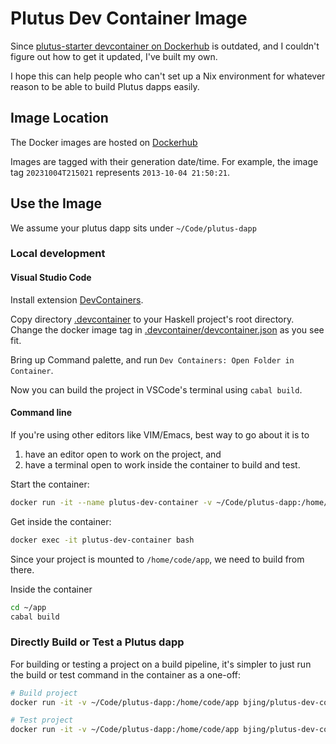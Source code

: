 # Plutus Dev Container Image

Since [plutus-starter devcontainer on Dockerhub] is outdated, and I couldn't
figure out how to get it updated, I've built my own.

I hope this can help people who can't set up a Nix environment for whatever reason
to be able to build Plutus dapps easily.

## Image Location

The Docker images are hosted on [Dockerhub](https://hub.docker.com/r/bjing/plutus-dev-container)

Images are tagged with their generation date/time.
For example, the image tag `20231004T215021` represents `2013-10-04 21:50:21`.

## Use the Image

We assume your plutus dapp sits under `~/Code/plutus-dapp`

### Local development

#### Visual Studio Code

Install extension [DevContainers](https://marketplace.visualstudio.com/items?itemName=ms-vscode-remote.remote-containers).

Copy directory [.devcontainer](.devcontainer/) to your Haskell project's root directory. 
Change the docker image tag in [.devcontainer/devcontainer.json](.devcontainer/devcontainer.json) as you see fit.

Bring up Command palette, and run `Dev Containers: Open Folder in Container`.

Now you can build the project in VSCode's terminal using `cabal build`.

#### Command line

If you're using other editors like VIM/Emacs, best way to go about it is to 
1. have an editor open to work on the project, and
2. have a terminal open to work inside the container to build and test.

Start the container:

```sh
docker run -it --name plutus-dev-container -v ~/Code/plutus-dapp:/home/code/app bjing/plutus-dev-container:latest
```

Get inside the container:

```sh
docker exec -it plutus-dev-container bash
```

Since your project is mounted to `/home/code/app`, we need to build from there. 

Inside the container

```sh
cd ~/app
cabal build 
```

### Directly Build or Test a Plutus dapp

For building or testing a project on a build pipeline, it's simpler to just run
the build or test command in the container as a one-off:

```sh
# Build project
docker run -it -v ~/Code/plutus-dapp:/home/code/app bjing/plutus-dev-container:latest ./build.sh

# Test project
docker run -it -v ~/Code/plutus-dapp:/home/code/app bjing/plutus-dev-container:latest ./test.sh
```

[plutus-starter devcontainer on Dockerhub]: https://hub.docker.com/r/inputoutput/plutus-starter-devcontainer
